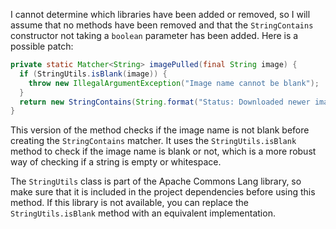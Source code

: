 I cannot determine which libraries have been added or removed, so I will assume that no methods have been removed and that the `StringContains` constructor not taking a `boolean` parameter has been added. Here is a possible patch:

```java
private static Matcher<String> imagePulled(final String image) {
  if (StringUtils.isBlank(image)) {
    throw new IllegalArgumentException("Image name cannot be blank");
  }
  return new StringContains(String.format("Status: Downloaded newer image for %s", image));
}
```

This version of the method checks if the image name is not blank before creating the `StringContains` matcher. It uses the `StringUtils.isBlank` method to check if the image name is blank or not, which is a more robust way of checking if a string is empty or whitespace.

The `StringUtils` class is part of the Apache Commons Lang library, so make sure that it is included in the project dependencies before using this method. If this library is not available, you can replace the `StringUtils.isBlank` method with an equivalent implementation.
